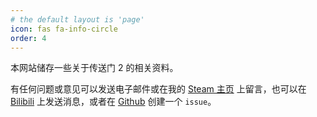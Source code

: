 ```yaml
---
# the default layout is 'page'
icon: fas fa-info-circle
order: 4
---
```


本网站储存一些关于传送门 2 的相关资料。

有任何问题或意见可以发送电子邮件或在我的 [Steam 主页][steam_profile] 上留言，也可以在 [Bilibili][bilibili_space] 上发送消息，或者在 [Github][github_issue] 创建一个 `issue`。

[steam_profile]: {{site.social.links[0]}}
[bilibili_space]: {{site.social.links[1]}}
[github_issue]: https://github.com/pansong291/portal2-pages/issues
